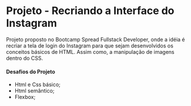 # Projeto - Recriando a Interface do Instagram


Projeto proposto no Bootcamp Spread Fullstack Developer, onde a idéia é recriar a tela de login do Instagram para que sejam desenvolvidos os conceitos básicos de HTML. Assim como, a manipulação de imagens dentro do CSS.   

#### Desafios do Projeto

- Html e Css básico;
- Html semântico;
- Flexbox;
